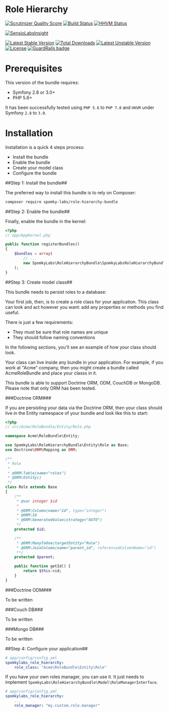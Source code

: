 Role Hierarchy
==============

[![Scrutinizer Quality Score](https://scrutinizer-ci.com/g/Spomky-Labs/RoleHierarchyBundle/badges/quality-score.png?s=0e87558488def68be0b724ff87cd5d2b43cc44e8)](https://scrutinizer-ci.com/g/Spomky-Labs/RoleHierarchyBundle/)
[![Build Status](https://travis-ci.org/Spomky-Labs/RoleHierarchyBundle.png?branch=master)](https://travis-ci.org/Spomky-Labs/RoleHierarchyBundle)
[![HHVM Status](http://hhvm.h4cc.de/badge/spomky-labs/role-hierarchy-bundle.svg)](http://hhvm.h4cc.de/package/spomky-labs/role-hierarchy-bundle)

[![SensioLabsInsight](https://insight.sensiolabs.com/projects/dd715881-1645-4a67-8275-44d8acaa56b6/big.png)](https://insight.sensiolabs.com/projects/dd715881-1645-4a67-8275-44d8acaa56b6)

[![Latest Stable Version](https://poser.pugx.org/spomky-labs/role-hierarchy-bundle/v/stable.png)](https://packagist.org/packages/spomky-labs/role-hierarchy-bundle)
[![Total Downloads](https://poser.pugx.org/spomky-labs/role-hierarchy-bundle/downloads.png)](https://packagist.org/packages/spomky-labs/role-hierarchy-bundle)
[![Latest Unstable Version](https://poser.pugx.org/spomky-labs/role-hierarchy-bundle/v/unstable.png)](https://packagist.org/packages/spomky-labs/role-hierarchy-bundle)
[![License](https://poser.pugx.org/spomky-labs/role-hierarchy-bundle/license.png)](https://packagist.org/packages/spomky-labs/role-hierarchy-bundle) [![GuardRails badge](https://badges.production.guardrails.io/Spomky-Labs/RoleHierarchyBundle.svg)](https://www.guardrails.io)

# Prerequisites #

This version of the bundle requires:

* Symfony 2.8 or 3.0+
* PHP 5.6+

It has been successfully tested using `PHP 5.6` to `PHP 7.0` and `HHVM` under Symfony `2.8` to `3.0`.

# Installation #

Installation is a quick 4 steps process:

* Install the bundle
* Enable the bundle
* Create your model class
* Configure the bundle

##Step 1: Install the bundle##

The preferred way to install this bundle is to rely on Composer:

```sh
composer require spomky-labs/role-hierarchy-bundle
```

##Step 2: Enable the bundle##

Finally, enable the bundle in the kernel:

```php
<?php
// app/AppKernel.php

public function registerBundles()
{
    $bundles = array(
        // ...
        new SpomkyLabs\RoleHierarchyBundle\SpomkyLabsRoleHierarchyBundle(),
    );
}
```

##Step 3: Create model class##

This bundle needs to persist roles to a database:

Your first job, then, is to create a role class for your application.
This class can look and act however you want: add any properties or methods you find useful.

There is just a few requirements:

* They must be sure that role names are unique
* They should follow naming conventions

In the following sections, you'll see an example of how your class should look.

Your class can live inside any bundle in your application.
For example, if you work at "Acme" company, then you might create a bundle called AcmeRoleBundle and place your classs in it.

This bundle is able to support Doctrine ORM, ODM, CouchDB or MongoDB. Please note that only ORM has been tested.

###Doctrine ORM###

If you are persisting your data via the Doctrine ORM, then your class should live in the Entity namespace of your bundle and look like this to start:

```php
<?php
// src/Acme/RoleBundle/Entity/Role.php

namespace Acme\RoleBundle\Entity;

use SpomkyLabs\RoleHierarchyBundle\Entity\Role as Base;
use Doctrine\ORM\Mapping as ORM;

/**
 * Role
 *
 * @ORM\Table(name="roles")
 * @ORM\Entity()
 */
class Role extends Base
{
    /**
     * @var integer $id
     *
     * @ORM\Column(name="id", type="integer")
     * @ORM\Id
     * @ORM\GeneratedValue(strategy="AUTO")
     */
    protected $id;

    /**
     * @ORM\ManyToOne(targetEntity="Role")
     * @ORM\JoinColumn(name="parent_id", referencedColumnName="id")
     **/
    protected $parent;

    public function getId() {
        return $this->id;
    }
}
```

###Doctrine ODM###

To be written

###Couch DB###

To be written

###Mongo DB###

To be written

##Step 4: Configure your application##

```yml
# app/config/config.yml
spomkylabs_role_hierarchy:
    role_class: "Acme\RoleBundle\Entity\Role"
```

If you have your own roles manager, you can use it. It just needs to implement `SpomkyLabs\RoleHierarchyBundle\Model\RoleManagerInterface`.

```yml
# app/config/config.yml
spomkylabs_role_hierarchy:
    ...
    role_manager: "my.custom.role.manager"
```
